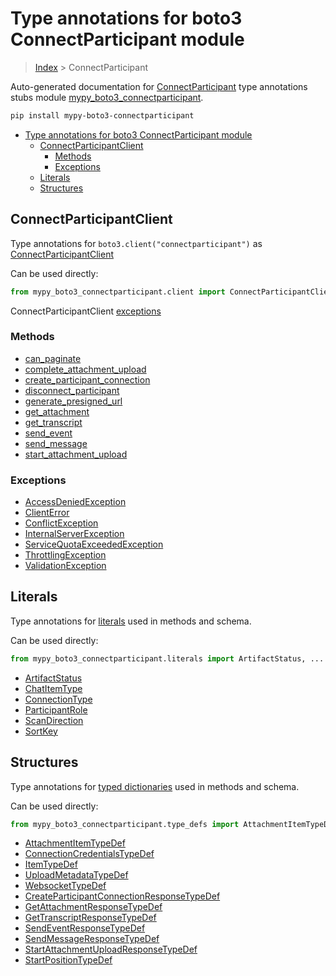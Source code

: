 # Type annotations for boto3 ConnectParticipant module

> [Index](../index.md) > ConnectParticipant

Auto-generated documentation for [ConnectParticipant](https://boto3.amazonaws.com/v1/documentation/api/latest/reference/services/connectparticipant.html#ConnectParticipant)
type annotations stubs module [mypy_boto3_connectparticipant](https://pypi.org/project/mypy-boto3-connectparticipant/).

```bash
pip install mypy-boto3-connectparticipant
```

- [Type annotations for boto3 ConnectParticipant module](#type-annotations-for-boto3-connectparticipant-module)
  - [ConnectParticipantClient](#connectparticipantclient)
    - [Methods](#methods)
    - [Exceptions](#exceptions)
  - [Literals](#literals)
  - [Structures](#structures)

## ConnectParticipantClient

Type annotations for  `boto3.client("connectparticipant")` as [ConnectParticipantClient](./client.md)

Can be used directly:

```python
from mypy_boto3_connectparticipant.client import ConnectParticipantClient
```


ConnectParticipantClient [exceptions](./client.md#exceptions)



### Methods
- [can_paginate](./client.md#can-paginate)
- [complete_attachment_upload](./client.md#complete-attachment-upload)
- [create_participant_connection](./client.md#create-participant-connection)
- [disconnect_participant](./client.md#disconnect-participant)
- [generate_presigned_url](./client.md#generate-presigned-url)
- [get_attachment](./client.md#get-attachment)
- [get_transcript](./client.md#get-transcript)
- [send_event](./client.md#send-event)
- [send_message](./client.md#send-message)
- [start_attachment_upload](./client.md#start-attachment-upload)




### Exceptions
- [AccessDeniedException](./client.md#accessdeniedexception)
- [ClientError](./client.md#clienterror)
- [ConflictException](./client.md#conflictexception)
- [InternalServerException](./client.md#internalserverexception)
- [ServiceQuotaExceededException](./client.md#servicequotaexceededexception)
- [ThrottlingException](./client.md#throttlingexception)
- [ValidationException](./client.md#validationexception)










## Literals

Type annotations for [literals](./literals.md) used in methods and schema.

Can be used directly:

```python
from mypy_boto3_connectparticipant.literals import ArtifactStatus, ...
```

- [ArtifactStatus](./literals.md#artifactstatus)
- [ChatItemType](./literals.md#chatitemtype)
- [ConnectionType](./literals.md#connectiontype)
- [ParticipantRole](./literals.md#participantrole)
- [ScanDirection](./literals.md#scandirection)
- [SortKey](./literals.md#sortkey)




## Structures


Type annotations for [typed dictionaries](./type_defs.md) used in methods and schema.

Can be used directly:

```python
from mypy_boto3_connectparticipant.type_defs import AttachmentItemTypeDef, ...
```

- [AttachmentItemTypeDef](./type_defs.md#attachmentitemtypedef)
- [ConnectionCredentialsTypeDef](./type_defs.md#connectioncredentialstypedef)
- [ItemTypeDef](./type_defs.md#itemtypedef)
- [UploadMetadataTypeDef](./type_defs.md#uploadmetadatatypedef)
- [WebsocketTypeDef](./type_defs.md#websockettypedef)
- [CreateParticipantConnectionResponseTypeDef](./type_defs.md#createparticipantconnectionresponsetypedef)
- [GetAttachmentResponseTypeDef](./type_defs.md#getattachmentresponsetypedef)
- [GetTranscriptResponseTypeDef](./type_defs.md#gettranscriptresponsetypedef)
- [SendEventResponseTypeDef](./type_defs.md#sendeventresponsetypedef)
- [SendMessageResponseTypeDef](./type_defs.md#sendmessageresponsetypedef)
- [StartAttachmentUploadResponseTypeDef](./type_defs.md#startattachmentuploadresponsetypedef)
- [StartPositionTypeDef](./type_defs.md#startpositiontypedef)
